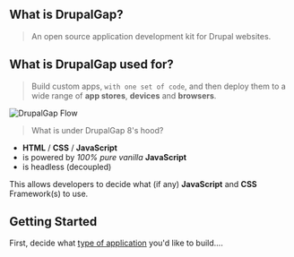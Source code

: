 ## What is DrupalGap?

> An open source application development kit for Drupal websites.

## What is DrupalGap used for?

> Build custom apps, `with one set of code`, and then deploy them to a wide range of **app stores**, **devices** and **browsers**.

![DrupalGap Flow](http://drupalgap.org/sites/default/files/drupalgap-flow.jpg)

> What is under DrupalGap 8's hood?

- **HTML** / **CSS** / **JavaScript**
- is powered by *100% pure vanilla* **JavaScript**
- is headless (decoupled)

This allows developers to decide what (if any) **JavaScript** and **CSS** Framework(s) to use.

## Getting Started

First, decide what [type of application](Introduction/Types_of_Applications) you'd like to build....
